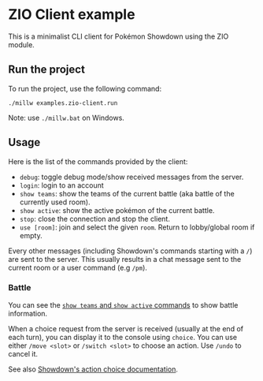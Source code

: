 # ZIO Client example

This is a minimalist CLI client for Pokémon Showdown using the ZIO module.

## Run the project

To run the project, use the following command:

```shell
./millw examples.zio-client.run
```

Note: use `./millw.bat` on Windows.

## Usage

Here is the list of the commands provided by the client:

- `debug`: toggle debug mode/show received messages from the server.
- `login`: login to an account
- `show teams`: show the teams of the current battle (aka battle of the currently used room).
- `show active`: show the active pokémon of the current battle.
- `stop`: close the connection and stop the client.
- `use [room]`: join and select the given `room`. Return to lobby/global room if empty.

Every other messages (including Showdown's commands starting with a `/`) are sent to the server.
This usually results in a chat message sent to the current room or a user command (e.g `/pm`).

### Battle

You can see the [`show teams` and `show active` commands](#usage) to show battle information.

When a choice request from the server is received (usually at the end of each turn), you can display it to the console using `choice`.
You can use either `/move <slot>` or `/switch <slot>` to choose an action. Use `/undo` to cancel it.

See also [Showdown's action choice documentation](https://github.com/smogon/pokemon-showdown/blob/master/sim/SIM-PROTOCOL.md#possible-choices).


